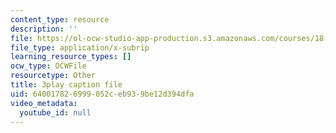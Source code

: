 ```yaml
---
content_type: resource
description: ''
file: https://ol-ocw-studio-app-production.s3.amazonaws.com/courses/18-06sc-linear-algebra-fall-2011/640017826999052ceb939be12d394dfa_23LLB9mNJvc.srt
file_type: application/x-subrip
learning_resource_types: []
ocw_type: OCWFile
resourcetype: Other
title: 3play caption file
uid: 64001782-6999-052c-eb93-9be12d394dfa
video_metadata:
  youtube_id: null
---
```

